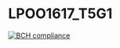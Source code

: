 # LPOO1617_T5G1

[![BCH compliance](https://bettercodehub.com/edge/badge/up201503447/LPOO1617_T5G1?token=91e0635b5102309d4fe02392baf5be459475e21e)](https://bettercodehub.com/)
